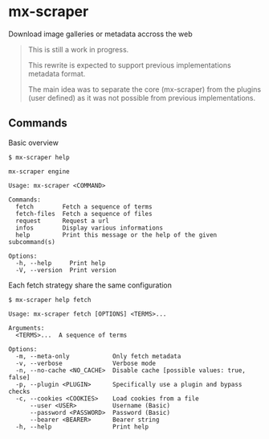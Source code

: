 # mx-scraper

Download image galleries or metadata accross the web

> This is still a work in progress.
>
> This rewrite is expected to support previous implementations metadata format.
>
> The main idea was to separate the core (mx-scraper) from the plugins (user
> defined) as it was not possible from previous implementations.

## Commands

Basic overview

```
$ mx-scraper help

mx-scraper engine

Usage: mx-scraper <COMMAND>

Commands:
  fetch        Fetch a sequence of terms
  fetch-files  Fetch a sequence of files
  request      Request a url
  infos        Display various informations
  help         Print this message or the help of the given subcommand(s)

Options:
  -h, --help     Print help
  -V, --version  Print version
```

Each fetch strategy share the same configuration

```
$ mx-scraper help fetch

Usage: mx-scraper fetch [OPTIONS] <TERMS>...

Arguments:
  <TERMS>...  A sequence of terms

Options:
  -m, --meta-only            Only fetch metadata
  -v, --verbose              Verbose mode
  -n, --no-cache <NO_CACHE>  Disable cache [possible values: true, false]
  -p, --plugin <PLUGIN>      Specifically use a plugin and bypass checks
  -c, --cookies <COOKIES>    Load cookies from a file
      --user <USER>          Username (Basic)
      --password <PASSWORD>  Password (Basic)
      --bearer <BEARER>      Bearer string
  -h, --help                 Print help
```
